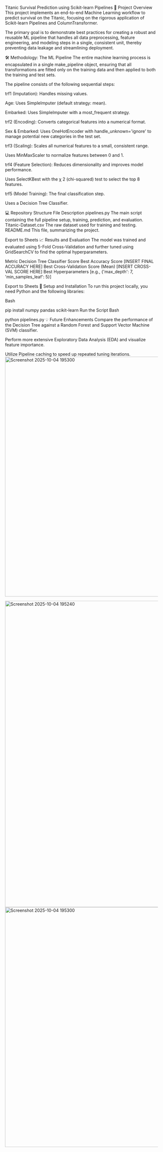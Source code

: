 Titanic Survival Prediction using Scikit-learn Pipelines
🌟 Project Overview
This project implements an end-to-end Machine Learning workflow to predict survival on the Titanic, focusing on the rigorous application of Scikit-learn Pipelines and ColumnTransformer.

The primary goal is to demonstrate best practices for creating a robust and reusable ML pipeline that handles all data preprocessing, feature engineering, and modeling steps in a single, consistent unit, thereby preventing data leakage and streamlining deployment.

🛠️ Methodology: The ML Pipeline
The entire machine learning process is encapsulated in a single make_pipeline object, ensuring that all transformations are fitted only on the training data and then applied to both the training and test sets.

The pipeline consists of the following sequential steps:

trf1 (Imputation): Handles missing values.

Age: Uses SimpleImputer (default strategy: mean).

Embarked: Uses SimpleImputer with a most_frequent strategy.

trf2 (Encoding): Converts categorical features into a numerical format.

Sex & Embarked: Uses OneHotEncoder with handle_unknown='ignore' to manage potential new categories in the test set.

trf3 (Scaling): Scales all numerical features to a small, consistent range.

Uses MinMaxScaler to normalize features between 0 and 1.

trf4 (Feature Selection): Reduces dimensionality and improves model performance.

Uses SelectKBest with the χ 
2
  (chi-squared) test to select the top 8 features.

trf5 (Model Training): The final classification step.

Uses a Decision Tree Classifier.

💻 Repository Structure
File	Description
pipelines.py	The main script containing the full pipeline setup, training, prediction, and evaluation.
Titanic-Dataset.csv	The raw dataset used for training and testing.
README.md	This file, summarizing the project.

Export to Sheets
📈 Results and Evaluation
The model was trained and evaluated using 5-Fold Cross-Validation and further tuned using GridSearchCV to find the optimal hyperparameters.

Metric	Decision Tree Classifier Score
Best Accuracy Score	[INSERT FINAL ACCURACY HERE]
Best Cross-Validation Score (Mean)	[INSERT CROSS-VAL SCORE HERE]
Best Hyperparameters	[e.g., {'max_depth': 7, 'min_samples_leaf': 5}]

Export to Sheets
🚀 Setup and Installation
To run this project locally, you need Python and the following libraries:

Bash

pip install numpy pandas scikit-learn
Run the Script
Bash

python pipelines.py
💡 Future Enhancements
Compare the performance of the Decision Tree against a Random Forest and Support Vector Machine (SVM) classifier.

Perform more extensive Exploratory Data Analysis (EDA) and visualize feature importance.

Utilize Pipeline caching to speed up repeated tuning iterations.
<img width="1352" height="791" alt="Screenshot 2025-10-04 195300" src="https://github.com/user-attachments/assets/b50975f4-d3d9-4c89-9e3d-45d33801c968" />

<img width="1410" height="1010" alt="Screenshot 2025-10-04 195240" src="https://github.com/user-attachments/assets/81cd65d6-1412-4988-9b0c-a4631c9bb4e8" />
<img width="1352" height="791" alt="Screenshot 2025-10-04 195300" src="https://github.com/user-attachments/assets/7e2ec9db-5610-4628-b0a0-898b703527d1" />








